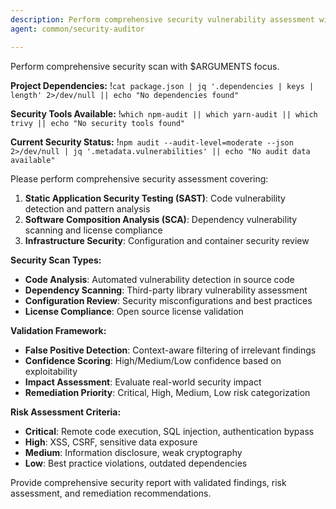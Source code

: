 ```yaml
---
description: Perform comprehensive security vulnerability assessment with false positive detection
agent: common/security-auditor

---
```


Perform comprehensive security scan with $ARGUMENTS focus.

**Project Dependencies:**
!`cat package.json | jq '.dependencies | keys | length' 2>/dev/null || echo "No dependencies found"`

**Security Tools Available:**
!`which npm-audit || which yarn-audit || which trivy || echo "No security tools found"`

**Current Security Status:**
!`npm audit --audit-level=moderate --json 2>/dev/null | jq '.metadata.vulnerabilities' || echo "No audit data available"`

Please perform comprehensive security assessment covering:

1. **Static Application Security Testing (SAST)**: Code vulnerability detection and pattern analysis
2. **Software Composition Analysis (SCA)**: Dependency vulnerability scanning and license compliance
3. **Infrastructure Security**: Configuration and container security review

**Security Scan Types:**

- **Code Analysis**: Automated vulnerability detection in source code
- **Dependency Scanning**: Third-party library vulnerability assessment
- **Configuration Review**: Security misconfigurations and best practices
- **License Compliance**: Open source license validation

**Validation Framework:**

- **False Positive Detection**: Context-aware filtering of irrelevant findings
- **Confidence Scoring**: High/Medium/Low confidence based on exploitability
- **Impact Assessment**: Evaluate real-world security impact
- **Remediation Priority**: Critical, High, Medium, Low risk categorization

**Risk Assessment Criteria:**

- **Critical**: Remote code execution, SQL injection, authentication bypass
- **High**: XSS, CSRF, sensitive data exposure
- **Medium**: Information disclosure, weak cryptography
- **Low**: Best practice violations, outdated dependencies

Provide comprehensive security report with validated findings, risk assessment, and remediation recommendations.
